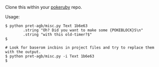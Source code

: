 Clone this within your [pokeruby][] repo.

Usage:
```
$ python pret-agb/misc.py Text 1b6e63
        .string "Oh? Did you want to make some {POKEBLOCK}S\n"
        .string "with this old-timer?$"
$
```
```
# Look for baserom incbins in project files and try to replace them with the output.
$ python pret-agb/misc.py -i Text 1b6e63
$
```

[pokeruby]: https://github.com/pret/pokeruby
